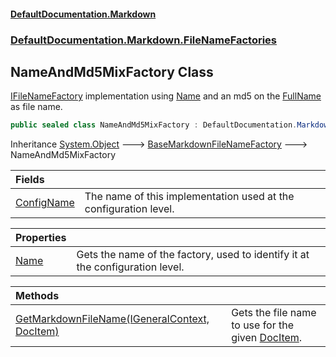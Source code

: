 #### [DefaultDocumentation\.Markdown](../../../../index.md 'index')
### [DefaultDocumentation\.Markdown\.FileNameFactories](../../../../index.md#DefaultDocumentation.Markdown.FileNameFactories 'DefaultDocumentation\.Markdown\.FileNameFactories')

## NameAndMd5MixFactory Class

[IFileNameFactory](https://github.com/Doraku/DefaultDocumentation/blob/master/documentation/api/DefaultDocumentation/Api/IFileNameFactory/index.md 'DefaultDocumentation\.Api\.IFileNameFactory') implementation using [Name](https://github.com/Doraku/DefaultDocumentation/blob/master/documentation/api/DefaultDocumentation/Models/DocItem/Name.md 'DefaultDocumentation\.Models\.DocItem\.Name') and an md5 on the [FullName](https://github.com/Doraku/DefaultDocumentation/blob/master/documentation/api/DefaultDocumentation/Models/DocItem/FullName.md 'DefaultDocumentation\.Models\.DocItem\.FullName') as file name\.

```csharp
public sealed class NameAndMd5MixFactory : DefaultDocumentation.Markdown.FileNameFactories.BaseMarkdownFileNameFactory
```

Inheritance [System\.Object](https://learn.microsoft.com/en-us/dotnet/api/system.object 'System\.Object') &#129106; [BaseMarkdownFileNameFactory](../BaseMarkdownFileNameFactory/index.md 'DefaultDocumentation\.Markdown\.FileNameFactories\.BaseMarkdownFileNameFactory') &#129106; NameAndMd5MixFactory

| Fields | |
| :--- | :--- |
| [ConfigName](ConfigName.md 'DefaultDocumentation\.Markdown\.FileNameFactories\.NameAndMd5MixFactory\.ConfigName') | The name of this implementation used at the configuration level\. |

| Properties | |
| :--- | :--- |
| [Name](Name.md 'DefaultDocumentation\.Markdown\.FileNameFactories\.NameAndMd5MixFactory\.Name') | Gets the name of the factory, used to identify it at the configuration level\. |

| Methods | |
| :--- | :--- |
| [GetMarkdownFileName\(IGeneralContext, DocItem\)](GetMarkdownFileName(IGeneralContext,DocItem).md 'DefaultDocumentation\.Markdown\.FileNameFactories\.NameAndMd5MixFactory\.GetMarkdownFileName\(DefaultDocumentation\.IGeneralContext, DefaultDocumentation\.Models\.DocItem\)') | Gets the file name to use for the given [DocItem](https://github.com/Doraku/DefaultDocumentation/blob/master/documentation/api/DefaultDocumentation/Models/DocItem/index.md 'DefaultDocumentation\.Models\.DocItem')\. |
